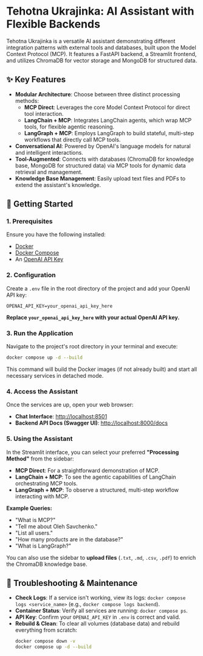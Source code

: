 # Tehotna Ukrajinka: AI Assistant with Flexible Backends

Tehotna Ukrajinka is a versatile AI assistant demonstrating different integration patterns with external tools and databases, built upon the Model Context Protocol (MCP). It features a FastAPI backend, a Streamlit frontend, and utilizes ChromaDB for vector storage and MongoDB for structured data.

## ✨ Key Features

*   **Modular Architecture**: Choose between three distinct processing methods:
    *   **MCP Direct**: Leverages the core Model Context Protocol for direct tool interaction.
    *   **LangChain + MCP**: Integrates LangChain agents, which wrap MCP tools, for flexible agentic reasoning.
    *   **LangGraph + MCP**: Employs LangGraph to build stateful, multi-step workflows that directly call MCP tools.
*   **Conversational AI**: Powered by OpenAI's language models for natural and intelligent interactions.
*   **Tool-Augmented**: Connects with databases (ChromaDB for knowledge base, MongoDB for structured data) via MCP tools for dynamic data retrieval and management.
*   **Knowledge Base Management**: Easily upload text files and PDFs to extend the assistant's knowledge.

## 🚀 Getting Started

### 1. Prerequisites

Ensure you have the following installed:

*   [Docker](https://docs.docker.com/get-docker/)
*   [Docker Compose](https://docs.docker.com/compose/install/)
*   An [OpenAI API Key](https://platform.openai.com/account/api-keys)

### 2. Configuration

Create a `.env` file in the root directory of the project and add your OpenAI API key:

```env
OPENAI_API_KEY=your_openai_api_key_here
```

**Replace `your_openai_api_key_here` with your actual OpenAI API key.**

### 3. Run the Application

Navigate to the project's root directory in your terminal and execute:

```bash
docker compose up -d --build
```

This command will build the Docker images (if not already built) and start all necessary services in detached mode.

### 4. Access the Assistant

Once the services are up, open your web browser:

*   **Chat Interface**: [http://localhost:8501](http://localhost:8501)
*   **Backend API Docs (Swagger UI)**: [http://localhost:8000/docs](http://localhost:8000/docs)

### 5. Using the Assistant

In the Streamlit interface, you can select your preferred **"Processing Method"** from the sidebar:

*   **MCP Direct**: For a straightforward demonstration of MCP.
*   **LangChain + MCP**: To see the agentic capabilities of LangChain orchestrating MCP tools.
*   **LangGraph + MCP**: To observe a structured, multi-step workflow interacting with MCP.

**Example Queries:**

*   "What is MCP?"
*   "Tell me about Oleh Savchenko."
*   "List all users."
*   "How many products are in the database?"
*   "What is LangGraph?"

You can also use the sidebar to **upload files** (`.txt`, `.md`, `.csv`, `.pdf`) to enrich the ChromaDB knowledge base.

## 🛑 Troubleshooting & Maintenance

*   **Check Logs**: If a service isn't working, view its logs: `docker compose logs <service_name>` (e.g., `docker compose logs backend`).
*   **Container Status**: Verify all services are running: `docker compose ps`.
*   **API Key**: Confirm your `OPENAI_API_KEY` in `.env` is correct and valid.
*   **Rebuild & Clean**: To clear all volumes (database data) and rebuild everything from scratch:
    ```bash
    docker compose down -v
    docker compose up -d --build
    ```